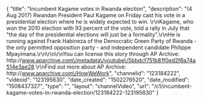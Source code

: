 {
    "title": "Incumbent Kagame votes in Rwanda election",
    "description": "(4 Aug 2017) Rwandan President Paul Kagame on Friday cast his vote in a presidential election where he is widely expected to win. \r\nKagame, who won the 2010 election with 93 percent of the vote, told a rally in July that \"the day of the presidential elections will just be a formality\".\r\nHe is running against Frank Habineza of the Democratic Green Party of Rwanda - the only permitted opposition party - and independent candidate Philippe Mpayimana.\r\n\r\n\r\nYou can license this story through AP Archive: http:\/\/www.aparchive.com\/metadata\/youtube\/5bbdcf751b81f0ed2f6a74a514e3ae28 \r\nFind out more about AP Archive: http:\/\/www.aparchive.com\/HowWeWork",
    "channelid": "123184222",
    "videoid": "123195630",
    "date_created": "1502276520",
    "date_modified": "1508437327",
    "type": "",
    "layout": "channelVideo",
    "url": "\/c1\/incumbent-kagame-votes-in-rwanda-election\/123184222-123195630"
}